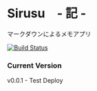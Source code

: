 # Sirusu　- 記 -
マークダウンによるメモアプリ

[![Build Status](https://travis-ci.org/ixui/sirusu.svg?branch=master)](https://travis-ci.org/ixui/sirusu)

### Current Version
v0.0.1 - Test Deploy
